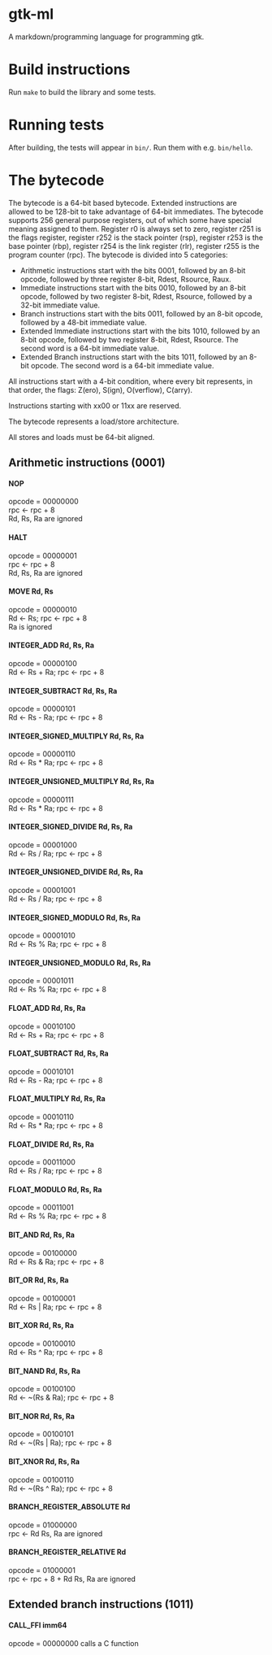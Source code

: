 # gtk-ml

A markdown/programming language for programming gtk.

# Build instructions

Run `make` to build the library and some tests.

# Running tests

After building, the tests will appear in `bin/`.  Run them with e.g.
`bin/hello`.

# The bytecode

The bytecode is a 64-bit based bytecode.  Extended instructions are allowed to
be 128-bit to take advantage of 64-bit immediates.  The bytecode supports 256
general purpose registers, out of which some have special meaning assigned to
them.  Register r0 is always set to zero, register r251 is the flags register,
register r252 is the stack pointer (rsp), register r253 is the base pointer
(rbp), register r254 is the link register (rlr), register r255 is the program
counter (rpc). The bytecode is divided into 5 categories:

- Arithmetic instructions start with the bits 0001, followed by an 8-bit
   opcode, followed by three register 8-bit, Rdest, Rsource, Raux.
- Immediate instructions start with the bits 0010, followed by an 8-bit
   opcode, followed by two register 8-bit, Rdest, Rsource, followed by a 32-bit
   immediate value.
- Branch instructions start with the bits 0011, followed by an 8-bit
   opcode, followed by a 48-bit immediate value.
- Extended Immediate instructions start with the bits 1010, followed by an 8-bit
   opcode, followed by two register 8-bit, Rdest, Rsource.  The second word is a
   64-bit immediate value.
- Extended Branch instructions start with the bits 1011, followed by an 8-bit
   opcode.  The second word is a 64-bit immediate value.

All instructions start with a 4-bit condition, where every bit represents, in
that order, the flags: Z(ero), S(ign), O(verflow), C(arry).

Instructions starting with xx00 or 11xx are reserved.

The bytecode represents a load/store architecture.

All stores and loads must be 64-bit aligned.

## Arithmetic instructions (0001)

#### NOP
opcode = 00000000  
rpc <- rpc + 8  
Rd, Rs, Ra are ignored  

#### HALT
opcode = 00000001  
rpc <- rpc + 8  
Rd, Rs, Ra are ignored  

#### MOVE Rd, Rs
opcode = 00000010  
Rd <- Rs; rpc <- rpc + 8  
Ra is ignored  

#### INTEGER\_ADD Rd, Rs, Ra
opcode = 00000100  
Rd <- Rs + Ra; rpc <- rpc + 8  

#### INTEGER\_SUBTRACT Rd, Rs, Ra
opcode = 00000101  
Rd <- Rs - Ra; rpc <- rpc + 8  

#### INTEGER\_SIGNED\_MULTIPLY Rd, Rs, Ra
opcode = 00000110  
Rd <- Rs * Ra; rpc <- rpc + 8  

#### INTEGER\_UNSIGNED\_MULTIPLY Rd, Rs, Ra
opcode = 00000111  
Rd <- Rs * Ra; rpc <- rpc + 8  

#### INTEGER\_SIGNED\_DIVIDE Rd, Rs, Ra
opcode = 00001000  
Rd <- Rs / Ra; rpc <- rpc + 8  

#### INTEGER\_UNSIGNED\_DIVIDE Rd, Rs, Ra
opcode = 00001001  
Rd <- Rs / Ra; rpc <- rpc + 8  

#### INTEGER\_SIGNED\_MODULO Rd, Rs, Ra
opcode = 00001010  
Rd <- Rs % Ra; rpc <- rpc + 8  

#### INTEGER\_UNSIGNED\_MODULO Rd, Rs, Ra
opcode = 00001011  
Rd <- Rs % Ra; rpc <- rpc + 8  

#### FLOAT\_ADD  Rd, Rs, Ra
opcode = 00010100  
Rd <- Rs + Ra; rpc <- rpc + 8  

#### FLOAT\_SUBTRACT Rd, Rs, Ra
opcode = 00010101  
Rd <- Rs - Ra; rpc <- rpc + 8  

#### FLOAT\_MULTIPLY Rd, Rs, Ra
opcode = 00010110  
Rd <- Rs * Ra; rpc <- rpc + 8  

#### FLOAT\_DIVIDE Rd, Rs, Ra
opcode = 00011000  
Rd <- Rs / Ra; rpc <- rpc + 8  

#### FLOAT\_MODULO Rd, Rs, Ra
opcode = 00011001  
Rd <- Rs % Ra; rpc <- rpc + 8  

#### BIT\_AND Rd, Rs, Ra
opcode = 00100000  
Rd <- Rs & Ra; rpc <- rpc + 8  

#### BIT\_OR Rd, Rs, Ra
opcode = 00100001  
Rd <- Rs | Ra; rpc <- rpc + 8  

#### BIT\_XOR Rd, Rs, Ra
opcode = 00100010  
Rd <- Rs ^ Ra; rpc <- rpc + 8  

#### BIT\_NAND Rd, Rs, Ra
opcode = 00100100  
Rd <- ~(Rs & Ra); rpc <- rpc + 8  

#### BIT\_NOR Rd, Rs, Ra
opcode = 00100101  
Rd <- ~(Rs | Ra); rpc <- rpc + 8  

#### BIT\_XNOR Rd, Rs, Ra
opcode = 00100110  
Rd <- ~(Rs ^ Ra); rpc <- rpc + 8  

#### BRANCH\_REGISTER\_ABSOLUTE Rd
opcode = 01000000  
rpc <- Rd
Rs, Ra are ignored  

#### BRANCH\_REGISTER\_RELATIVE Rd
opcode = 01000001  
rpc <- rpc + 8 + Rd
Rs, Ra are ignored  

## Extended branch instructions (1011)

#### CALL\_FFI imm64
opcode = 00000000
calls a C function
